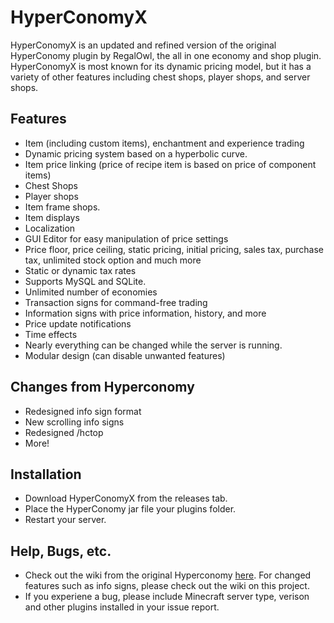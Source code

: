 HyperConomyX
===========

HyperConomyX is an updated and refined version of the original HyperConomy plugin by RegalOwl, the all in one economy and shop plugin. HyperConomyX is most known for its dynamic pricing model, but it has a variety of other features including chest shops, player shops, and server shops.

Features
---------

* Item (including custom items), enchantment and experience trading
* Dynamic pricing system based on a hyperbolic curve.
* Item price linking (price of recipe item is based on price of component items)
* Chest Shops
* Player shops
* Item frame shops.
* Item displays
* Localization
* GUI Editor for easy manipulation of price settings
* Price floor, price ceiling, static pricing, initial pricing, sales tax, purchase tax, unlimited stock option and much more
* Static or dynamic tax rates
* Supports MySQL and SQLite.
* Unlimited number of economies
* Transaction signs for command-free trading
* Information signs with price information, history, and more
* Price update notifications
* Time effects
* Nearly everything can be changed while the server is running.
* Modular design (can disable unwanted features)

Changes from Hyperconomy
---------
* Redesigned info sign format
* New scrolling info signs
* Redesigned /hctop
* More!

Installation
---------
* Download HyperConomyX from the releases tab.
* Place the HyperConomy jar file your plugins folder.
* Restart your server.


Help, Bugs, etc.
---------

* Check out the wiki from the original Hyperconomy [here](https://github.com/RegalOwl/HyperConomy-Documentation). For changed features such as info signs, please check out the wiki on this project.
* If you experiene a bug, please include Minecraft server type, verison and other plugins installed in your issue report.
